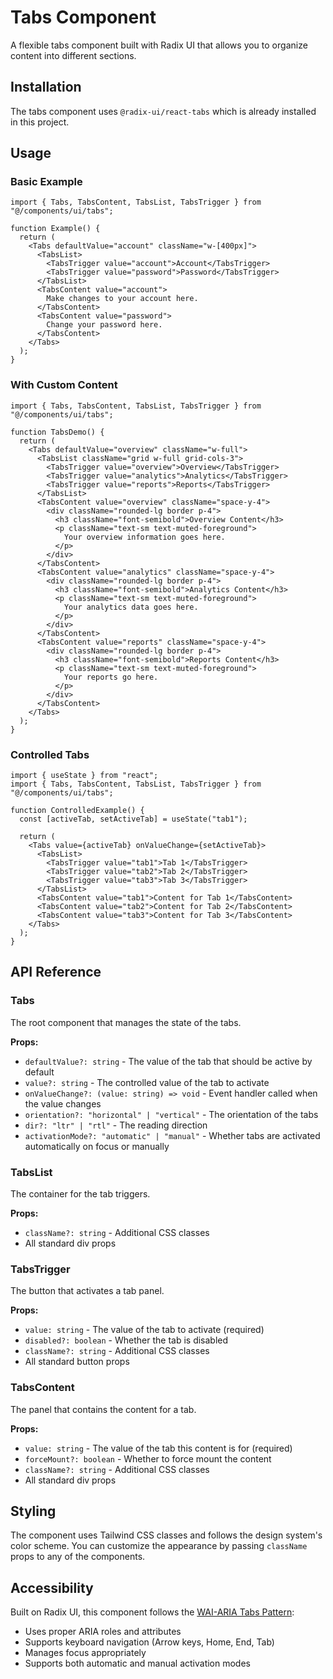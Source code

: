 # Tabs Component

A flexible tabs component built with Radix UI that allows you to organize content into different sections.

## Installation

The tabs component uses `@radix-ui/react-tabs` which is already installed in this project.

## Usage

### Basic Example

```tsx
import { Tabs, TabsContent, TabsList, TabsTrigger } from "@/components/ui/tabs";

function Example() {
  return (
    <Tabs defaultValue="account" className="w-[400px]">
      <TabsList>
        <TabsTrigger value="account">Account</TabsTrigger>
        <TabsTrigger value="password">Password</TabsTrigger>
      </TabsList>
      <TabsContent value="account">
        Make changes to your account here.
      </TabsContent>
      <TabsContent value="password">
        Change your password here.
      </TabsContent>
    </Tabs>
  );
}
```

### With Custom Content

```tsx
import { Tabs, TabsContent, TabsList, TabsTrigger } from "@/components/ui/tabs";

function TabsDemo() {
  return (
    <Tabs defaultValue="overview" className="w-full">
      <TabsList className="grid w-full grid-cols-3">
        <TabsTrigger value="overview">Overview</TabsTrigger>
        <TabsTrigger value="analytics">Analytics</TabsTrigger>
        <TabsTrigger value="reports">Reports</TabsTrigger>
      </TabsList>
      <TabsContent value="overview" className="space-y-4">
        <div className="rounded-lg border p-4">
          <h3 className="font-semibold">Overview Content</h3>
          <p className="text-sm text-muted-foreground">
            Your overview information goes here.
          </p>
        </div>
      </TabsContent>
      <TabsContent value="analytics" className="space-y-4">
        <div className="rounded-lg border p-4">
          <h3 className="font-semibold">Analytics Content</h3>
          <p className="text-sm text-muted-foreground">
            Your analytics data goes here.
          </p>
        </div>
      </TabsContent>
      <TabsContent value="reports" className="space-y-4">
        <div className="rounded-lg border p-4">
          <h3 className="font-semibold">Reports Content</h3>
          <p className="text-sm text-muted-foreground">
            Your reports go here.
          </p>
        </div>
      </TabsContent>
    </Tabs>
  );
}
```

### Controlled Tabs

```tsx
import { useState } from "react";
import { Tabs, TabsContent, TabsList, TabsTrigger } from "@/components/ui/tabs";

function ControlledExample() {
  const [activeTab, setActiveTab] = useState("tab1");

  return (
    <Tabs value={activeTab} onValueChange={setActiveTab}>
      <TabsList>
        <TabsTrigger value="tab1">Tab 1</TabsTrigger>
        <TabsTrigger value="tab2">Tab 2</TabsTrigger>
        <TabsTrigger value="tab3">Tab 3</TabsTrigger>
      </TabsList>
      <TabsContent value="tab1">Content for Tab 1</TabsContent>
      <TabsContent value="tab2">Content for Tab 2</TabsContent>
      <TabsContent value="tab3">Content for Tab 3</TabsContent>
    </Tabs>
  );
}
```

## API Reference

### Tabs

The root component that manages the state of the tabs.

**Props:**
- `defaultValue?: string` - The value of the tab that should be active by default
- `value?: string` - The controlled value of the tab to activate
- `onValueChange?: (value: string) => void` - Event handler called when the value changes
- `orientation?: "horizontal" | "vertical"` - The orientation of the tabs
- `dir?: "ltr" | "rtl"` - The reading direction
- `activationMode?: "automatic" | "manual"` - Whether tabs are activated automatically on focus or manually

### TabsList

The container for the tab triggers.

**Props:**
- `className?: string` - Additional CSS classes
- All standard div props

### TabsTrigger

The button that activates a tab panel.

**Props:**
- `value: string` - The value of the tab to activate (required)
- `disabled?: boolean` - Whether the tab is disabled
- `className?: string` - Additional CSS classes
- All standard button props

### TabsContent

The panel that contains the content for a tab.

**Props:**
- `value: string` - The value of the tab this content is for (required)
- `forceMount?: boolean` - Whether to force mount the content
- `className?: string` - Additional CSS classes
- All standard div props

## Styling

The component uses Tailwind CSS classes and follows the design system's color scheme. You can customize the appearance by passing `className` props to any of the components.

## Accessibility

Built on Radix UI, this component follows the [WAI-ARIA Tabs Pattern](https://www.w3.org/WAI/ARIA/apg/patterns/tabs/):
- Uses proper ARIA roles and attributes
- Supports keyboard navigation (Arrow keys, Home, End, Tab)
- Manages focus appropriately
- Supports both automatic and manual activation modes
